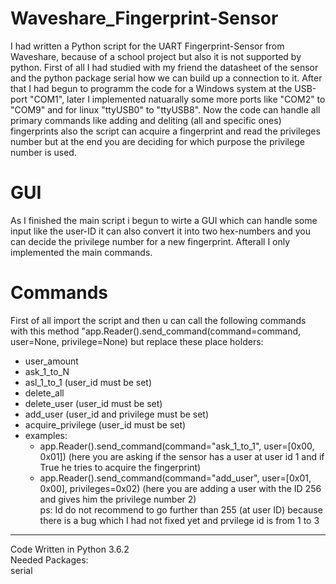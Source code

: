 # Waveshare_Fingerprint-Sensor
I had written a Python script for the UART Fingerprint-Sensor from Waveshare, because of a school project but also it is not supported by python.
First of all I had studied with my friend the datasheet of the sensor and the python package serial how we can build up a connection to it. After that I had begun to programm the code for a Windows system at the USB-port "COM1", later I implemented natuarally some more ports like "COM2" to "COM9" and for linux "ttyUSB0" to "ttyUSB8".
Now the code can handle all primary commands like adding and deliting (all and specific ones) fingerprints also the script can acquire a fingerprint and read the privileges number but at the end you are deciding for which purpose the privilege number is used.

# GUI
As I finished the main script i begun to wirte a GUI which can handle some input like the user-ID it can also convert it into two hex-numbers and you can decide the privilege number for a new fingerprint. Afterall I only implemented the main commands.

# Commands
First of all import the script and then u can call the following commands with this method "app.Reader().send_command(command=command, user=None, privilege=None) but replace these place holders:
* user_amount
* ask_1_to_N
* asl_1_to_1 (user_id must be set)
* delete_all
* delete_user (user_id must be set)
* add_user (user_id and privilege must be set)
* acquire_privilege (user_id must be set)
* examples:
  * app.Reader().send_command(command="ask_1_to_1", user=[0x00, 0x01]) (here you are asking if the sensor has a user at user id 1 and if True he tries to acquire the fingerprint)
  * app.Reader().send_command(command="add_user", user=[0x01, 0x00], privileges=0x02) (here you are adding a user with the ID 256 and gives him the privilege number 2)                                                                                                         
ps: Id do not recommend to go further than 255 (at user ID) because there is a bug which I had not fixed yet and prvilege id is from 1 to 3
--------------------------------------------------------------------------------------------------------------
Code Written in Python 3.6.2                                                                                                         
Needed Packages:                                                                                                                          
serial
